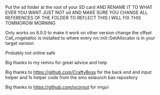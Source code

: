 Put the sd folder at the root of your SD card AND RENAME IT TO WHAT EVER YOU WANT JUST NOT sd AND MAKE SURE YOU CHANGE ALL REFERENCES OF THE FOLDER TO REFLECT THIS I WILL FIX THIS TOMMOROW MORNING 

Only works on 8.0.0 to make it work on other version change the offset Call_nngetalloc is installed to where every nn::init::GetAllocator is in your target version 

Probably not online safe 

Big thanks to my remiru for great advice and help 

Big thanks to https://github.com/CraftyBoss for the back end and input helper and fs helper code from the smo exlaunch bas repository 

Big thanks to https://github.com/ocornut for imgui 
